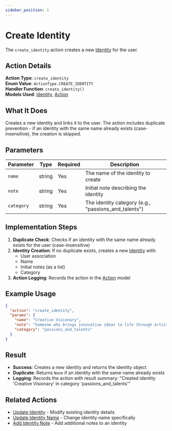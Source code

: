```yaml
---
sidebar_position: 1
---
```


# Create Identity

The `create_identity` action creates a new [Identity](/docs/database/models/identity) for the user.

## Action Details

**Action Type**: `create_identity`  
**Enum Value**: `ActionType.CREATE_IDENTITY`  
**Handler Function**: `create_identity()`  
**Models Used**: [Identity](/docs/database/models/identity), [Action](/docs/database/models/action)

## What It Does

Creates a new identity and links it to the user. The action includes duplicate prevention - if an identity with the same name already exists (case-insensitive), the creation is skipped.

## Parameters

| Parameter  | Type   | Required | Description                                          |
| ---------- | ------ | -------- | ---------------------------------------------------- |
| `name`     | string | Yes      | The name of the identity to create                   |
| `note`     | string | Yes      | Initial note describing the identity                 |
| `category` | string | Yes      | The identity category (e.g., "passions_and_talents") |

## Implementation Steps

1. **Duplicate Check**: Checks if an identity with the same name already exists for the user (case-insensitive)
2. **Identity Creation**: If no duplicate exists, creates a new [Identity](/docs/database/models/identity) with:
   - User association
   - Name
   - Initial notes (as a list)
   - Category
3. **Action Logging**: Records the action in the [Action](/docs/database/models/action) model

## Example Usage

```json
{
  "action": "create_identity",
  "params": {
    "name": "Creative Visionary",
    "note": "Someone who brings innovative ideas to life through artistic expression",
    "category": "passions_and_talents"
  }
}
```

## Result

- **Success**: Creates a new identity and returns the identity object
- **Duplicate**: Returns `None` if an identity with the same name already exists
- **Logging**: Records the action with result summary: "Created identity 'Creative Visionary' in category 'passions_and_talents'"

## Related Actions

- [Update Identity](update-identity) - Modify existing identity details
- [Update Identity Name](update-identity-name) - Change identity name specifically
- [Add Identity Note](add-identity-note) - Add additional notes to an identity
